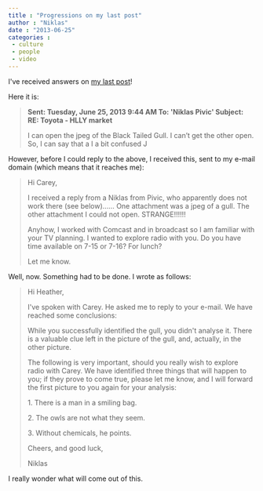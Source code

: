 ```yaml
---
title : "Progressions on my last post"
author : "Niklas"
date : "2013-06-25"
categories : 
 - culture
 - people
 - video
---
```


I've received answers on [my last post](https://niklasblog.com/?p=13578)!

Here it is:

> **Sent: Tuesday, June 25, 2013 9:44 AM To: 'Niklas Pivic' Subject: RE: Toyota - HLLY market**
> 
> I can open the jpeg of the Black Tailed Gull. I can’t get the other open. So, I can say that a I a bit confused J

However, before I could reply to the above, I received this, sent to my e-mail domain (which means that it reaches me):

> Hi Carey,
> 
> I received a reply from a Niklas from Pivic, who apparently does not work there (see below)…… One attachment was a jpeg of a gull. The other attachment I could not open. STRANGE!!!!!!
> 
> Anyhow, I worked with Comcast and in broadcast so I am familiar with your TV planning. I wanted to explore radio with you. Do you have time available on 7-15 or 7-16? For lunch?
> 
> Let me know.

Well, now. Something had to be done. I wrote as follows:

> Hi Heather,
> 
> I've spoken with Carey. He asked me to reply to your e-mail. We have reached some conclusions:
> 
> While you successfully identified the gull, you didn't analyse it. There is a valuable clue left in the picture of the gull, and, actually, in the other picture.
> 
> The following is very important, should you really wish to explore radio with Carey. We have identified three things that will happen to you; if they prove to come true, please let me know, and I will forward the first picture to you again for your analysis:
> 
> 1\. There is a man in a smiling bag.
> 
> 2\. The owls are not what they seem.
> 
> 3\. Without chemicals, he points.
> 
> Cheers, and good luck,
> 
> Niklas

I really wonder what will come out of this.
